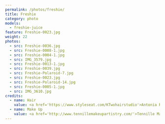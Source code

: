 ```yaml
---
permalink: /photos/freshie/
title: Freshie
category: photo
models:
  - freshie-juice
feature: Freshie-0023.jpg
weight: 22
photos:
  - src: Freshie-0036.jpg
  - src: Freshie-0008-1.jpg
  - src: Freshie-0004-1.jpg
  - src: IMG_3579.jpg
  - src: Freshie-0013-1.jpg
  - src: Freshie-0039.jpg
  - src: Freshie-Polaroid-7.jpg
  - src: Freshie-0023.jpg
  - src: Freshie-Polaroid-14.jpg
  - src: Freshie-0005-1.jpg
  - src: IMG_3610.jpg
credits:
  - name: Hair
    value: <a href='https://www.styleseat.com/KTwohairstudio'>Antonia Richardson</a>
  - name: Make Up
    value: <a href='http://www.tennillemakeupartistry.com/'>Tennille Makeup Artistry</a>
---
```

